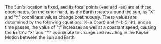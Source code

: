 The Sun's location is fixed, and its focal points (+ae and -ae) are at these coordinates. On the other hand, 
as the Earth rotates around the sun, its "X" and "Y" coordinate values change continuously. These values 
are determined by the following equations: X=a Cos(t) and Y=b Sin(t), and as time passes, the value of "t" 
increases as well at a constant speed, causing the Earth's "X" and "Y" coordinate to change and resulting 
in the Kepler Motion between the Sun and Earth 
